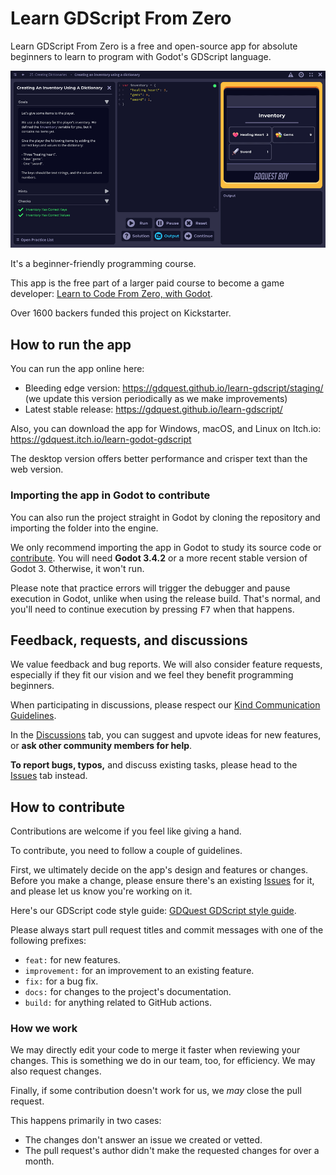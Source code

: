 # Learn GDScript From Zero

Learn GDScript From Zero is a free and open-source app for absolute beginners to learn to program with Godot's GDScript language.

![](app-practice-screen.png)

It's a beginner-friendly programming course.

This app is the free part of a larger paid course to become a game developer: [Learn to Code From Zero, with Godot](https://gdquest.mavenseed.com/courses/learn-to-code-from-zero-with-godot).

Over 1600 backers funded this project on Kickstarter.

## How to run the app

You can run the app online here:

- Bleeding edge version: https://gdquest.github.io/learn-gdscript/staging/ (we update this version periodically as we make improvements)
- Latest stable release: https://gdquest.github.io/learn-gdscript/

Also, you can download the app for Windows, macOS, and Linux on Itch.io: https://gdquest.itch.io/learn-godot-gdscript

The desktop version offers better performance and crisper text than the web version.

### Importing the app in Godot to contribute

You can also run the project straight in Godot by cloning the repository and importing the folder into the engine.

We only recommend importing the app in Godot to study its source code or [contribute](#how-to-contribute). You will need **Godot 3.4.2** or a more recent stable version of Godot 3. Otherwise, it won't run.

Please note that practice errors will trigger the debugger and pause execution in Godot, unlike when using the release build. That's normal, and you'll need to continue execution by pressing <kbd>F7</kbd> when that happens.

## Feedback, requests, and discussions

We value feedback and bug reports. We will also consider feature requests, especially if they fit our vision and we feel they benefit programming beginners.

When participating in discussions, please respect our [Kind Communication Guidelines](https://www.gdquest.com/docs/guidelines/best-practices/communication/).

In the [Discussions](https://github.com/GDQuest/learn-gdscript/discussions) tab, you can suggest and upvote ideas for new features, or **ask other community members for help**.

**To report bugs, typos,** and discuss existing tasks, please head to the [Issues](issues) tab instead.

## How to contribute

Contributions are welcome if you feel like giving a hand.

To contribute, you need to follow a couple of guidelines.

First, we ultimately decide on the app's design and features or changes. Before you make a change, please ensure there's an existing [Issues](https://github.com/GDQuest/learn-gdscript/issues) for it, and please let us know you're working on it. 

Here's our GDScript code style guide: [GDQuest GDScript style guide](https://www.gdquest.com/docs/guidelines/best-practices/godot-gdscript/).

Please always start pull request titles and commit messages with one of the following prefixes:

- `feat:` for new features.
- `improvement:` for an improvement to an existing feature.
- `fix:` for a bug fix.
- `docs:` for changes to the project's documentation.
- `build:` for anything related to GitHub actions.

### How we work

We may directly edit your code to merge it faster when reviewing your changes. This is something we do in our team, too, for efficiency. We may also request changes.

Finally, if some contribution doesn't work for us, we _may_ close the pull request. 

This happens primarily in two cases:

- The changes don't answer an issue we created or vetted.
- The pull request's author didn't make the requested changes for over a month.
